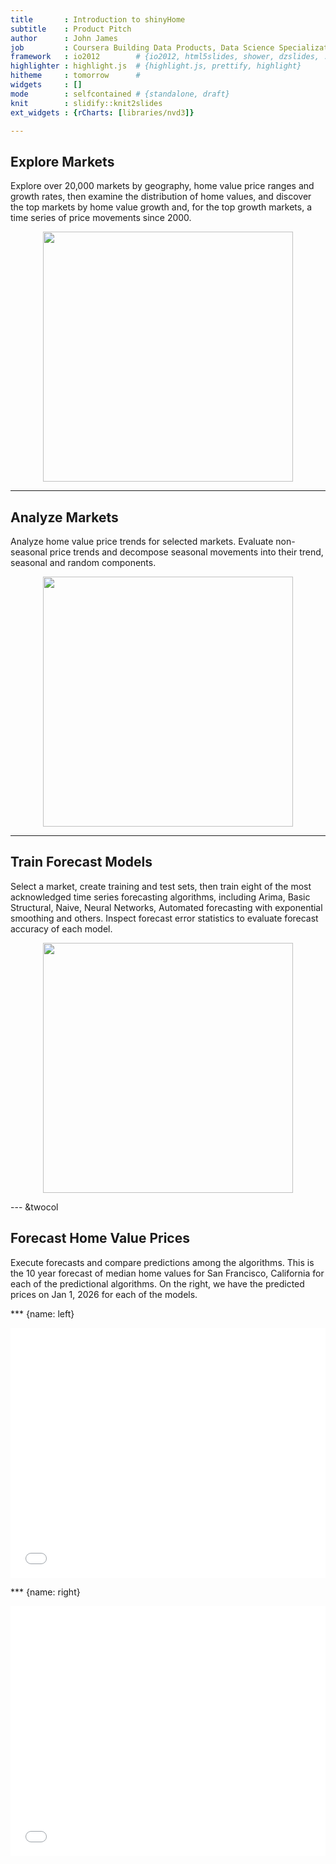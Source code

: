 ```yaml
---
title       : Introduction to shinyHome
subtitle    : Product Pitch
author      : John James
job         : Coursera Building Data Products, Data Science Specialization
framework   : io2012        # {io2012, html5slides, shower, dzslides, ...}
highlighter : highlight.js  # {highlight.js, prettify, highlight}
hitheme     : tomorrow      # 
widgets     : []
mode        : selfcontained # {standalone, draft}
knit        : slidify::knit2slides
ext_widgets : {rCharts: [libraries/nvd3]}

--- 
```




## Explore Markets
Explore over 20,000 markets by geography, home value price ranges and growth rates, then examine the distribution of home values, and discover the top markets by home value growth and, for the top growth markets, a time series of price movements since 2000.  

<div style='text-align: center;'>
    <img height='400' src='http://www.daelmann.com/code/dataScience/shinyHome/images/explorer.png' />
</div>

--- 

## Analyze Markets
Analyze home value price trends for selected markets. Evaluate non-seasonal price trends and decompose seasonal movements into their trend, seasonal and random components.

<div style='text-align: center;'>
    <img height='400' src='http://www.daelmann.com/code/dataScience/shinyHome/images/analyzer.png' />
</div>

--- 

## Train Forecast Models
Select a market, create training and test sets, then train eight of the most acknowledged time series forecasting algorithms, including Arima, Basic Structural, Naive, Neural Networks, Automated forecasting with exponential smoothing and others. Inspect forecast error statistics to evaluate forecast accuracy of each model.

<div style='text-align: center;'>
    <img height='400' src='http://www.daelmann.com/code/dataScience/shinyHome/images/train.png' />
</div>

--- &twocol

## Forecast Home Value Prices
Execute forecasts and compare predictions among the algorithms.  This is the 10 year forecast of median home values for San Francisco, California for each of the predictional algorithms. On the right, we have the predicted prices on Jan 1, 2026 for each of the models.

*** {name: left}
<iframe src=' assets/fig/forecast-1.html ' scrolling='no' frameBorder='0' seamless class='rChart nvd3 ' id=iframe- chart243502f6d76f ></iframe> <style>iframe.rChart{ width: 100%; height: 400px;}</style>

*** {name: right}
<iframe src=' assets/fig/prediction-1.html ' scrolling='no' frameBorder='0' seamless class='rChart nvd3 ' id=iframe- predictionPlot ></iframe> <style>iframe.rChart{ width: 100%; height: 400px;}</style>

